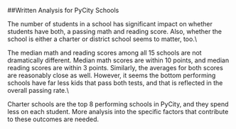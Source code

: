 ##Written Analysis for PyCity Schools

The number of students in a school has significant impact on whether students have both, a passing math and reading score.  Also, whether the school is either a charter or district school seems to matter, too.\  

The median math and reading scores among all 15 schools are not dramatically different.  Median math scores are within 10 points, and median reading scores are within 3 points.  Similarly, the averages for both scores are reasonably close as well.  However, it seems the bottom performing schools have far less kids that pass both tests, and that is reflected in the overall passing rate.\

Charter schools are the top 8 performing schools in PyCity, and they spend less on each student.  More analysis into the specific factors that contribute to these outcomes are needed.
